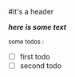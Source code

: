 #it's a header

***here is some text***

<sub> some todos : </sub>

- [ ] first todo
- [ ] second todo
